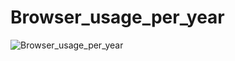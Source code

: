# Browser_usage_per_year
![Browser_usage_per_year](https://github.com/user-attachments/assets/7305b94f-d399-49e2-9bfd-d343884441db)
